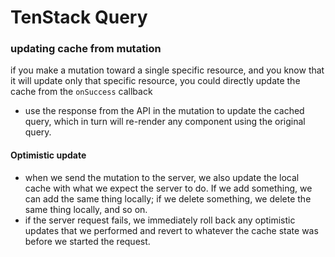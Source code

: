 # TenStack Query
### updating cache from mutation
if you make a mutation toward a single specific resource, and you know that it will update only that specific resource, you could directly update the cache from the `onSuccess` callback
- use the response from the API in the mutation to update the cached query, which in turn will re-render any component using the original query.
#### Optimistic update
- when we send the mutation to the server, we also update the local cache with what we expect the server to do. If we add something, we can add the same thing locally; if we delete something, we delete the same thing locally, and so on.
- if the server request fails, we immediately roll back any optimistic updates that we performed and revert to whatever the cache state was before we started the request.